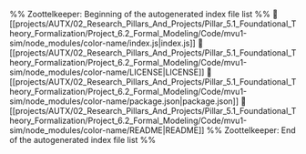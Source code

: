 %% Zoottelkeeper: Beginning of the autogenerated index file list  %%
📄 [[projects/AUTX/02_Research_Pillars_And_Projects/Pillar_5.1_Foundational_Theory_Formalization/Project_6.2_Formal_Modeling/Code/mvu1-sim/node_modules/color-name/index.js|index.js]]
📄 [[projects/AUTX/02_Research_Pillars_And_Projects/Pillar_5.1_Foundational_Theory_Formalization/Project_6.2_Formal_Modeling/Code/mvu1-sim/node_modules/color-name/LICENSE|LICENSE]]
📄 [[projects/AUTX/02_Research_Pillars_And_Projects/Pillar_5.1_Foundational_Theory_Formalization/Project_6.2_Formal_Modeling/Code/mvu1-sim/node_modules/color-name/package.json|package.json]]
📄 [[projects/AUTX/02_Research_Pillars_And_Projects/Pillar_5.1_Foundational_Theory_Formalization/Project_6.2_Formal_Modeling/Code/mvu1-sim/node_modules/color-name/README|README]]
%% Zoottelkeeper: End of the autogenerated index file list  %%
